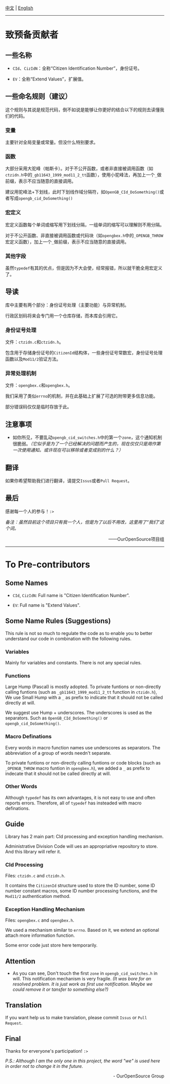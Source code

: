 [中文](#致预备贡献者) | [English](#To-Pre-contributors)

---

# 致预备贡献者

## 一些名称

* `CId`、`CizIdN`：全称“Citizen Identification Number”，身份证号。

* `EV`：全称“Extend Values”，扩展值。

## 一些命名规则（建议）

这个规则与其说是规范代码，倒不如说是能够让你更好的结合以下的规则去读懂我们的代码。

### 变量

主要针对全局变量或常量。但没什么特别要求。

### 函数

大部分采用大驼峰（帕斯卡）。对于不公开函数，或者非直接被调用函数（如`ctzidn.h`中的`_gb11643_1999_mod11_2_tt`函数），使用小驼峰法，再加上一个`_`做前缀，表示不应当随意的直接调用。

建议用驼峰法+下划线，此时下划线作域分隔符，如`OpenGB_CId_DoSomething()`或者写成`opengb_cid_DoSomething()`

### 宏定义

宏定义函数每个单词或缩写用下划线分隔，一组单词的缩写可以理解则不用分隔。

对于不公开函数、非直接被调用函数或代码块（如`opengbex.h`中的`_OPENGB_THROW`宏定义函数），加上一个`_`做前缀，表示不应当随意的直接调用。

### 其他字段

虽然`typedef`有其的优点，但是因为不大会使，经常报错，所以就干脆全用宏定义了。

## 导读

库中主要有两个部分：身份证号处理（主要功能）与异常机制。

行政区划码将来会专门用一个仓库存储，而本库会引用它。

### 身份证号处理

文件：`ctzidn.c`和`ctzidn.h`。

包含用于存储身份证号的`CitizenId`结构体，一些身份证号常数宏，身份证号处理函数以及`Mod11/2`验证方法。

### 异常处理机制

文件：`opengbex.c`和`opengbex.h`。

我们采用了类似`errno`的机制，并在此基础上扩展了可选的附带更多信息功能。

部分错误码仅仅是临时存放于此。

## 注意事项

* 如你所见，不要乱动`opengb_cid_switches.h`中的第一个`zone`，这个通知机制很脆弱。*（它似乎是为了一个已经解决的问题而产生的，现在仅仅只是用作第一次使用通知。或许现在可以移除或者变成别的什么？）*

## 翻译

如果你希望帮助我们进行翻译，请提交`Issus`或者`Pull Request`。

## 最后

感谢每一个人的参与！`:>`

*备注：虽然目前这个项目只有我一个人，但是为了以后不用改，这里用了“我们”这个词。*

<p align="right">——OurOpenSource项目组</p>

---

# To Pre-contributors

## Some Names

* `CId`, `CizIdN`: Full name is "Citizen Identification Number".

* `EV`: Full name is "Extend Values".

## Some Name Rules (Suggestions)

This rule is not so much to regulate the code as to enable you to better understand our code in combination with the following rules.

### Variables

Mainly for variables and constants. There is not any special rules.

### Functions

Large Hump (Pascal) is mostly adopted. To private funtions or non-directly calling funtions (such as `_gb11643_1999_mod11_2_tt` function in `ctzidn.h`), We use Small Hump with a `_` as prefix to indicate that it should not be called directly at will.

We suggest use Hump + underscores. The underscores is used as the separators. Such as `OpenGB_CId_DoSomething()` or `opengb_cid_DoSomething()`.

### Macro Definations

Every words in macro function names use underscores as separators. The abbreviation of a group of words needn't separate.

To private funtions or non-directly calling funtions or code blocks (such as `_OPENGB_THROW` macro funtion in `opengbex.h`), we added a `_` as prefix to indecate that it should not be called directly at will.

### Other Words

Although `typedef` has its own advantages, it is not easy to use and often reports errors. Therefore, all of `typedef` has insteaded with macro definations.

## Guide

Library has 2 main part: CId processing and exception handling mechanism.

Administrative Division Code will ues an appropriative repository to store. And this library will refer it.

### CId Processing

Files: `ctzidn.c` and `ctzidn.h`.

It contains the `CitizenId` structure used to store the ID number, some ID number constant macros, some ID number processing functions, and the `Mod11/2` authentication method.

### Exception Handling Mechanism

Files: `opengbex.c` and `opengbex.h`.

We used a mechanism similar to `errno`. Based on it, we extend an optional attach more information function.

Some error code just store here temporarily.

## Attention

* As you can see, Don't touch the first `zone` in `opengb_cid_switches.h` in will. This notification mechanism is very fragile. *(It was bore for an resolved problem. It is just work as first use notification. Maybe we could remove it or tansfer to something else?)*

## Translation

If you want help us to make translation, please commit `Issus` or `Pull Request`.

## Final

Thanks for erveryone's participation! `:>`

*P.S.: Although I am the only one in this project, the word "we" is used here in order not to change it in the future.*

<p align="right">- OurOpenSource Group</p>
